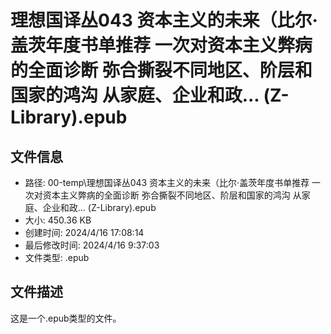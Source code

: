 ﻿# 理想国译丛043 资本主义的未来（比尔·盖茨年度书单推荐 一次对资本主义弊病的全面诊断 弥合撕裂不同地区、阶层和国家的鸿沟 从家庭、企业和政... (Z-Library).epub

## 文件信息
- 路径: 00-temp\理想国译丛043 资本主义的未来（比尔·盖茨年度书单推荐 一次对资本主义弊病的全面诊断 弥合撕裂不同地区、阶层和国家的鸿沟 从家庭、企业和政... (Z-Library).epub
- 大小: 450.36 KB
- 创建时间: 2024/4/16 17:08:14
- 最后修改时间: 2024/4/16 9:37:03
- 文件类型: .epub

## 文件描述
这是一个.epub类型的文件。

